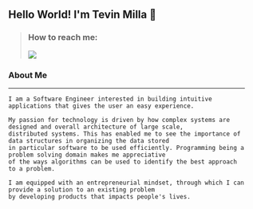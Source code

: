 <div style="margin-right: 30px;">
  
## Hello World!  I'm Tevin Milla 👋

> ###  How to reach me: 
>   <a href="mailto:millatevin@gmail.com"><img src="https://img.shields.io/badge/Gmail-black?style=for-the-badge&logo=gmail&logoColor=green" /></a>
  
### About Me
  <hr>
 
```
I am a Software Engineer interested in building intuitive applications that gives the user an easy experience.

My passion for technology is driven by how complex systems are designed and overall architecture of large scale,
distributed systems. This has enabled me to see the importance of data structures in organizing the data stored 
in particular software to be used efficiently. Programming being a problem solving domain makes me appreciative 
of the ways algorithms can be used to identify the best approach to a problem.
  
I am equipped with an entrepreneurial mindset, through which I can provide a solution to an existing problem 
by developing products that impacts people's lives.
```

</div>
<!--
**MrazTevin/MrazTevin** is a ✨ _special_ ✨ repository because its `README.md` (this file) appears on your GitHub profile.

Here are some ideas to get you started:

- 🔭 I’m currently working on ...
- 🌱 I’m currently learning ...
- 👯 I’m looking to collaborate on ...
- 🤔 I’m looking for help with ...
- 💬 Ask me about ...
- 📫 How to reach me: <a href="mailto:millatevin@gmail.com">millatevin@gmail.com</a>
- 😄 Pronouns: ...
- ⚡ Fun fact: ...
-->
